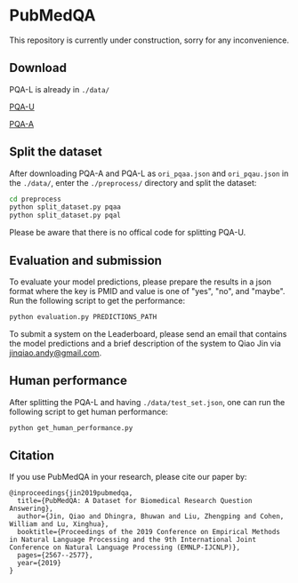 # PubMedQA
This repository is currently under construction, sorry for any inconvenience.

## Download
PQA-L is already in `./data/`

[PQA-U](https://drive.google.com/open?id=1RsGLINVce-0GsDkCLDuLZmoLuzfmoCuQ)

[PQA-A](https://drive.google.com/open?id=15v1x6aQDlZymaHGP7cZJZZYFfeJt2NdS)

## Split the dataset
After downloading PQA-A and PQA-L as `ori_pqaa.json` and `ori_pqau.json` in the `./data/`, enter the `./preprocess/` directory and split the dataset:

```bash
cd preprocess
python split_dataset.py pqaa
python split_dataset.py pqal
```

Please be aware that there is no offical code for splitting PQA-U.

## Evaluation and submission
To evaluate your model predictions, please prepare the results in a json format where the key is PMID and value is one of "yes", "no", and "maybe". Run the following script to get the performance:

```bash
python evaluation.py PREDICTIONS_PATH
```

To submit a system on the Leaderboard, please send an email that contains the model predictions and a brief description of the system to Qiao Jin via [jinqiao.andy@gmail.com](mailto:jinqiao.andy@gmail.com).


## Human performance
After splitting the PQA-L and having `./data/test_set.json`, one can run the following script to get human performance:

```bash
python get_human_performance.py
```

## Citation
If you use PubMedQA in your research, please cite our paper by:
```
@inproceedings{jin2019pubmedqa,
  title={PubMedQA: A Dataset for Biomedical Research Question Answering},
  author={Jin, Qiao and Dhingra, Bhuwan and Liu, Zhengping and Cohen, William and Lu, Xinghua},
  booktitle={Proceedings of the 2019 Conference on Empirical Methods in Natural Language Processing and the 9th International Joint Conference on Natural Language Processing (EMNLP-IJCNLP)},
  pages={2567--2577},
  year={2019}
}
```
